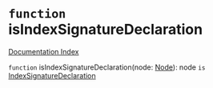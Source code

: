 # `function` isIndexSignatureDeclaration

[Documentation Index](../README.md)

`function` isIndexSignatureDeclaration(node: [Node](../interface.Node/README.md)): node `is` [IndexSignatureDeclaration](../interface.IndexSignatureDeclaration/README.md)